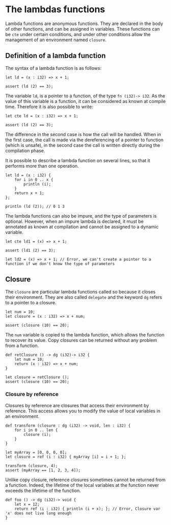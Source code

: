 # The lambdas functions

Lambda functions are anonymous functions. They are declared in the body of other functions, and can be assigned in variables.  These functions can be `cte` under certain conditions, and under other conditions allow the management of an environment named `closure`.

## Definition of a lambda function

The syntax of a lambda function is as follows: 

```ymir 
let ld = (x : i32) => x + 1;

assert (ld (2) == 3);
```

The variable `ld`, is a pointer to a function, of the type `fn (i32)-> i32`. As the value of this variable is a function, it can be considered as known at compile time.
Therefore it is also possible to write: 

```ymir
let cte ld = (x : i32) => x + 1;

assert (ld (2) == 3);
```

The difference in the second case is how the call will be handled. When in the first case, the call is made via the dereferencing of a pointer to function (which is unsafe), in the second case the call is written directly during the compilation phase.

It is possible to describe a lambda function on several lines, so that it performs more than one operation.

```ymir
let ld = (x : i32) {
	for i in 0 .. x {
		println (i);
	}
	return x + 1;
};

println (ld (2)); // 0 1 3
```

The lambda functions can also be impure, and the type of parameters is optional. However, when an impure lambda is declared, it must be annotated as known at compilation and cannot be assigned to a dynamic variable.

```ymir
let cte ld1 = (x) => x + 1;

assert (ld1 (2) == 3);

let ld2 = (x) => x + 1; // Error, we can't create a pointer to a function if we don't know the type of parameters
```

## Closure 

The `closure` are particular lambda functions called so because it closes their environment. They are also called `delegate` and the keyword `dg` refers to a pointer to a closure.

```ymir
let num = 10;
let closure = (x : i32) => x + num;

assert (closure (10) == 20);
```

The `num` variable is copied to the lambda function, which allows the function to recover its value. Copy closures can be returned without any problem from a function.

```ymir
def retClosure () -> dg (i32)-> i32 {
	let num = 10;
	return (x : i32) => x + num;
}

let closure = retClosure ();
assert (closure (10) == 20);
```

### Closure by reference

Closures by reference are closures that access their environment by reference. This access allows you to modify the value of local variables in an environment.

```ymir
def transform (closure : dg (i32) -> void, len : i32) {
	for i in 0 .. len {
		closure (i);
	}
}

let myArray = [0, 0, 0, 0];
let closure = ref (i : i32) { myArray [i] = i + 1; };

transform (closure, 4);
assert (myArray == [1, 2, 3, 4]);
```

Unlike copy closure, reference closures sometimes cannot be returned from a function. Indeed, the lifetime of the local variables at the function never exceeds the lifetime of the function.


```ymir
def foo () -> dg (i32)-> void {
    let x = 12;
    return ref (i : i32) { println (i + x); }; // Error, Closure var 'x' does not live long enough
}
```
